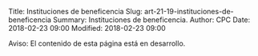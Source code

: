 Title: Instituciones de beneficencia
Slug: art-21-19-instituciones-de-beneficencia
Summary: Instituciones de beneficencia.
Author: CPC
Date: 2018-02-23 09:00
Modified: 2018-02-23 09:00


<div class="alert alert-info" role="alert">Aviso: El contenido de esta página está en desarrollo.</div>
